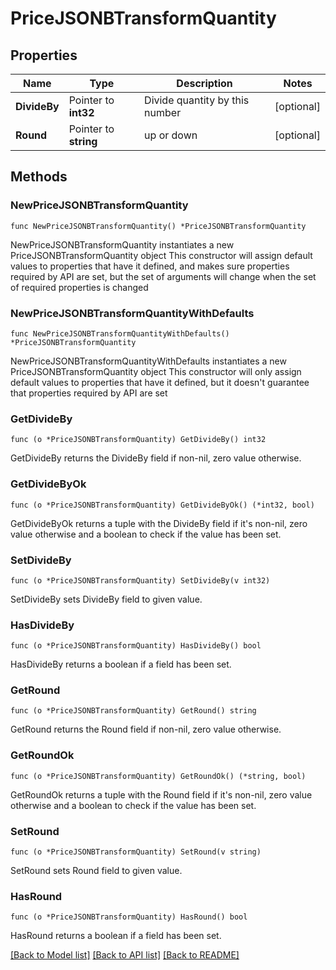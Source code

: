 # PriceJSONBTransformQuantity

## Properties

Name | Type | Description | Notes
------------ | ------------- | ------------- | -------------
**DivideBy** | Pointer to **int32** | Divide quantity by this number | [optional] 
**Round** | Pointer to **string** | up or down | [optional] 

## Methods

### NewPriceJSONBTransformQuantity

`func NewPriceJSONBTransformQuantity() *PriceJSONBTransformQuantity`

NewPriceJSONBTransformQuantity instantiates a new PriceJSONBTransformQuantity object
This constructor will assign default values to properties that have it defined,
and makes sure properties required by API are set, but the set of arguments
will change when the set of required properties is changed

### NewPriceJSONBTransformQuantityWithDefaults

`func NewPriceJSONBTransformQuantityWithDefaults() *PriceJSONBTransformQuantity`

NewPriceJSONBTransformQuantityWithDefaults instantiates a new PriceJSONBTransformQuantity object
This constructor will only assign default values to properties that have it defined,
but it doesn't guarantee that properties required by API are set

### GetDivideBy

`func (o *PriceJSONBTransformQuantity) GetDivideBy() int32`

GetDivideBy returns the DivideBy field if non-nil, zero value otherwise.

### GetDivideByOk

`func (o *PriceJSONBTransformQuantity) GetDivideByOk() (*int32, bool)`

GetDivideByOk returns a tuple with the DivideBy field if it's non-nil, zero value otherwise
and a boolean to check if the value has been set.

### SetDivideBy

`func (o *PriceJSONBTransformQuantity) SetDivideBy(v int32)`

SetDivideBy sets DivideBy field to given value.

### HasDivideBy

`func (o *PriceJSONBTransformQuantity) HasDivideBy() bool`

HasDivideBy returns a boolean if a field has been set.

### GetRound

`func (o *PriceJSONBTransformQuantity) GetRound() string`

GetRound returns the Round field if non-nil, zero value otherwise.

### GetRoundOk

`func (o *PriceJSONBTransformQuantity) GetRoundOk() (*string, bool)`

GetRoundOk returns a tuple with the Round field if it's non-nil, zero value otherwise
and a boolean to check if the value has been set.

### SetRound

`func (o *PriceJSONBTransformQuantity) SetRound(v string)`

SetRound sets Round field to given value.

### HasRound

`func (o *PriceJSONBTransformQuantity) HasRound() bool`

HasRound returns a boolean if a field has been set.


[[Back to Model list]](../README.md#documentation-for-models) [[Back to API list]](../README.md#documentation-for-api-endpoints) [[Back to README]](../README.md)


